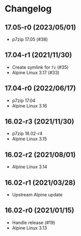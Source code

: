 # Changelog

## 17.05-r0 (2023/05/01)

* p7zip 17.05 (#38)

## 17.04-r1 (2021/11/30)

* Create symlink for `7z` (#35)
* Alpine Linux 3.17 (#33)

## 17.04-r0 (2022/06/17)

* p7zip 17.04
* Alpine Linux 3.16

## 16.02-r3 (2021/11/30)

* p7zip 16.02-r4
* Alpine Linux 3.15

## 16.02-r2 (2021/08/01)

* Alpine Linux 3.14

## 16.02-r1 (2021/03/28)

* Upstream Alpine update

## 16.02-r0 (2021/01/15)

* Handle release (#19)
* Alpine Linux 3.13
